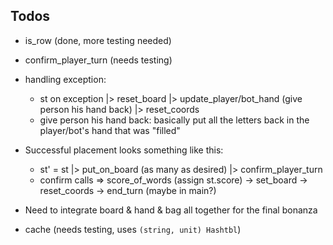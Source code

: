 ## Todos

- is_row (done, more testing needed)
- confirm_player_turn (needs testing)
- handling exception:

  - st on exception |> reset_board |> update_player/bot_hand (give person his hand back) |> reset_coords
  - give person his hand back: basically put all the letters back in the player/bot's hand that
    was "filled"

- Successful placement looks something like this:
  - st' = st |> put_on_board (as many as desired) |> confirm_player_turn
  - confirm calls => score_of_words (assign st.score) -> set_board -> reset_coords -> end_turn (maybe in main?)

- Need to integrate board & hand & bag all together for the final bonanza
- cache (needs testing, uses `(string, unit) Hashtbl`)
